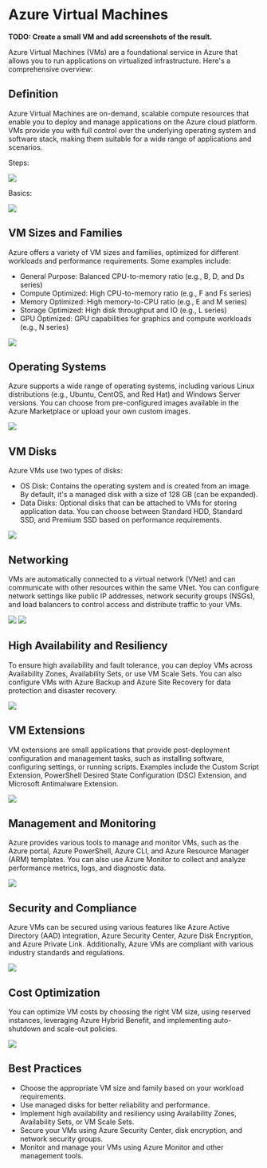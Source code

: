 # Azure Virtual Machines

**TODO: Create a small VM and add screenshots of the result.**

Azure Virtual Machines (VMs) are a foundational service in Azure that allows you to run applications on virtualized infrastructure. Here's a comprehensive overview:

## Definition

Azure Virtual Machines are on-demand, scalable compute resources that enable you to deploy and manage applications on the Azure cloud platform. VMs provide you with full control over the underlying operating system and software stack, making them suitable for a wide range of applications and scenarios.

Steps:

![](../Assets/virtual-machines-2.png)

Basics:

![](../Assets/virtual-machines-3.png)

## VM Sizes and Families

Azure offers a variety of VM sizes and families, optimized for different workloads and performance requirements. Some examples include:
   - General Purpose: Balanced CPU-to-memory ratio (e.g., B, D, and Ds series)
   - Compute Optimized: High CPU-to-memory ratio (e.g., F and Fs series)
   - Memory Optimized: High memory-to-CPU ratio (e.g., E and M series)
   - Storage Optimized: High disk throughput and IO (e.g., L series)
   - GPU Optimized: GPU capabilities for graphics and compute workloads (e.g., N series)

![](../Assets/virtual-machines-5.png)

## Operating Systems

Azure supports a wide range of operating systems, including various Linux distributions (e.g., Ubuntu, CentOS, and Red Hat) and Windows Server versions. You can choose from pre-configured images available in the Azure Marketplace or upload your own custom images.

![](../Assets/virtual-machines-4.png)

## VM Disks

Azure VMs use two types of disks:
   - OS Disk: Contains the operating system and is created from an image. By default, it's a managed disk with a size of 128 GB (can be expanded).
   - Data Disks: Optional disks that can be attached to VMs for storing application data. You can choose between Standard HDD, Standard SSD, and Premium SSD based on performance requirements.

![](../Assets/virtual-machines-6.png)

## Networking

VMs are automatically connected to a virtual network (VNet) and can communicate with other resources within the same VNet. You can configure network settings like public IP addresses, network security groups (NSGs), and load balancers to control access and distribute traffic to your VMs.

![](../Assets/virtual-machines-7.png)
![](../Assets/virtual-machines-10.png)

## High Availability and Resiliency

To ensure high availability and fault tolerance, you can deploy VMs across Availability Zones, Availability Sets, or use VM Scale Sets. You can also configure VMs with Azure Backup and Azure Site Recovery for data protection and disaster recovery.

![](../Assets/virtual-machines-9.png)

## VM Extensions

VM extensions are small applications that provide post-deployment configuration and management tasks, such as installing software, configuring settings, or running scripts. Examples include the Custom Script Extension, PowerShell Desired State Configuration (DSC) Extension, and Microsoft Antimalware Extension.

![](../Assets/virtual-machines-8.png)

## Management and Monitoring

Azure provides various tools to manage and monitor VMs, such as the Azure portal, Azure PowerShell, Azure CLI, and Azure Resource Manager (ARM) templates. You can also use Azure Monitor to collect and analyze performance metrics, logs, and diagnostic data.

![](../Assets/virtual-machines-11.png)

## Security and Compliance

Azure VMs can be secured using various features like Azure Active Directory (AAD) integration, Azure Security Center, Azure Disk Encryption, and Azure Private Link. Additionally, Azure VMs are compliant with various industry standards and regulations.

![](../Assets/virtual-machines-12.png)

## Cost Optimization

You can optimize VM costs by choosing the right VM size, using reserved instances, leveraging Azure Hybrid Benefit, and implementing auto-shutdown and scale-out policies.

![](../Assets/virtual-machines-13.png)

## Best Practices

- Choose the appropriate VM size and family based on your workload requirements.
- Use managed disks for better reliability and performance.
- Implement high availability and resiliency using Availability Zones, Availability Sets, or VM Scale Sets.
- Secure your VMs using Azure Security Center, disk encryption, and network security groups.
- Monitor and manage your VMs using Azure Monitor and other management tools.